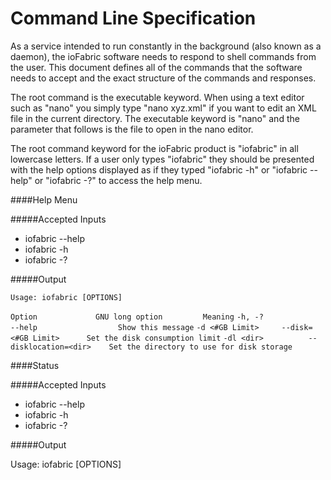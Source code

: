 # Command Line Specification

As a service intended to run constantly in the background (also known as a daemon), the ioFabric software needs to respond to shell commands from the user. This document defines all of the commands that the software needs to accept and the exact structure of the commands and responses.

The root command is the executable keyword. When using a text editor such as "nano" you simply type "nano xyz.xml" if you want to edit an XML file in the current directory. The executable keyword is "nano" and the parameter that follows is the file to open in the nano editor.

The root command keyword for the ioFabric product is "iofabric" in all lowercase letters. If a user only types "iofabric" they should be presented with the help options displayed as if they typed "iofabric -h" or "iofabric --help" or "iofabric -?" to access the help menu.

####Help Menu

#####Accepted Inputs

* iofabric --help
* iofabric -h
* iofabric -?

#####Output

`Usage: iofabric [OPTIONS]`

`Option				GNU long option			Meaning`
`-h, -?				--help					Show this message`
`-d	<#GB Limit>		--disk=<#GB Limit>		Set the disk consumption limit`
`-dl <dir>			--disklocation=<dir>	Set the directory to use for disk storage`


####Status

#####Accepted Inputs

* iofabric --help
* iofabric -h
* iofabric -?

#####Output

Usage: iofabric [OPTIONS]